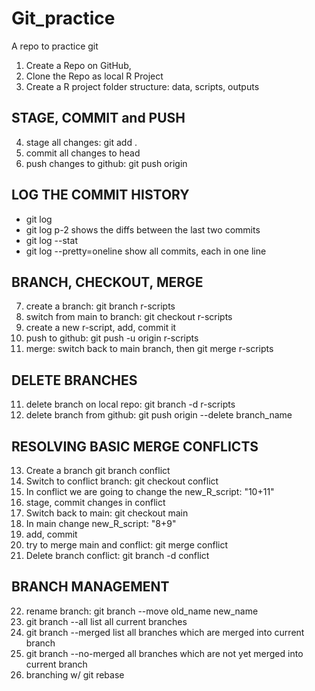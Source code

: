 # Git_practice
A repo to practice git 

1) Create a Repo on GitHub, 
2) Clone the Repo as local R Project
3) Create a R project folder structure: data, scripts, outputs

## STAGE, COMMIT and PUSH

4) stage all changes: git add . 
5) commit all changes to head
6) push changes to github: git push origin   

## LOG THE COMMIT HISTORY

- git log
- git log p-2 shows the diffs between the last two commits
- git log --stat
- git log --pretty=oneline show all commits, each in one line

## BRANCH, CHECKOUT, MERGE

7) create a branch: git branch r-scripts
8) switch from main to branch: git checkout r-scripts
9) create a new r-script, add, commit it
10) push to github: git push -u origin r-scripts
11) merge: switch back to main branch, then git merge r-scripts

## DELETE BRANCHES

11) delete branch on local repo: git branch -d r-scripts
12) delete branch from github: git push origin --delete branch_name

## RESOLVING BASIC MERGE CONFLICTS

13) Create a branch git branch conflict
14) Switch to conflict branch: git checkout conflict
15) In conflict we are going to change the new_R_script: "10+11"
16) stage, commit changes in conflict
17) Switch back to main: git checkout main
18) In main change new_R_script: "8+9"
19) add, commit
20) try to merge main and conflict: git merge conflict
21) Delete branch conflict: git branch -d conflict

## BRANCH MANAGEMENT 
22) rename branch: git branch --move old_name new_name
23) git branch --all  list all current branches
24) git branch --merged  list all branches which are merged into current branch
25) git branch --no-merged all branches which are not yet merged into current branch
26) branching w/ git rebase


